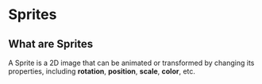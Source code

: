 # Sprites

## What are Sprites
A Sprite is a 2D image that can be animated or transformed by changing its
properties, including __rotation__, __position__, __scale__, __color__, etc.
